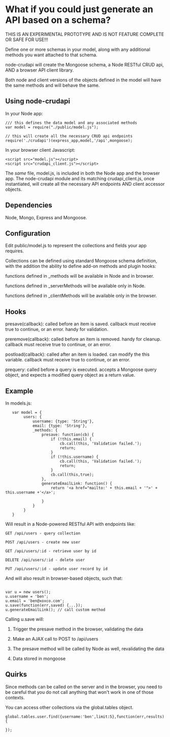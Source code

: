 # What if you could just generate an API based on a schema?

THIS IS AN EXPERIMENTAL PROTOTYPE AND IS NOT FEATURE COMPLETE OR SAFE FOR USE!!!

Define one or more schemas in your model, along with any additional methods you want attached to that schema.

node-crudapi will create the Mongoose schema, a Node RESTful CRUD api, AND a browser API client library.

Both node and client versions of the objects defined in the model will have the same methods and will behave the same.

## Using node-crudapi

In your Node app:

```
/// this defines the data model and any associated methods
var model = require("./public/model.js");

// this will create all the necessary CRUD api endpoints
require('./crudapi')(express_app,model,'/api',mongoose);
```

In your browser client Javascript:
```
<script src="model.js"></script>
<script src="crudapi_client.js"></script>
````

The *same* file, model.js, is included in both the Node app and the browser app. The node-crudapi module and its matching crudapi_client.js, once instantiated, will create all the necessary API endpoints AND client accessor objects.

## Dependencies

Node, Mongo, Express and Mongoose.

## Configuration

Edit public/model.js to represent the collections and fields your app requires.

Collections can be defined using standard Mongoose schema definition, with the addition the ability to define add-on methods and plugin hooks:

functions defined in _methods will be available in Node and in browser.

functions defined in _serverMethods will be available only in Node.

functions defined in _clientMethods will be available only in the browser.


## Hooks

presave(callback): called before an item is saved. callback must receive true to continue, or an error. handy for validation.

preremove(callback): called before an item is removed. handy for cleanup. callback must receive true to continue, or an error.

postload(callback): called after an item is loaded. can modify the this variable. callback must receive true to continue, or an error.

prequery: called before a query is executed. accepts a Mongoose query object, and expects a modified query object as a return value.

## Example

In models.js:

```
   var model = {
   		users: {
   			username: {type: 'String'},
   			email: {type: 'String'},
   			_methods: {
   				presave: function(cb) {
   					if (!this.email) {
   						cb.call(this, 'Validation failed.');
   						return;
   					}
   					if (!this.username) {
   						cb.call(this, 'Validation failed.');
   						return;
   					}
   					cb.call(this,true);
   				},
   				generateEmailLink: function() {
   					return '<a href="mailto:' + this.email + '">' + this.username +'</a>';
   				
   				}
   			}
   		}
   }
```

Will result in a Node-powered RESTful API with endpoints like:

```
GET /api/users - query collection

POST /api/users - create new user

GET /api/users/:id - retrieve user by id

DELETE /api/users/:id - delete user

PUT /api/users/:id - update user record by id
```


And will also result in browser-based objects, such that:

```

var u = new users();
u.username = 'ben';
u.email = 'ben@xoxco.com';
u.save(function(err,saved) {...});
u.generateEmailLink(); // call custom method

```

Calling u.save will:

1. Trigger the presave method in the browser, validating the data

2. Make an AJAX call to POST to /api/users

3. The presave method will be called by Node as well, revalidating the data

4. Data stored in mongoose


## Quirks

Since methods can be called on the server and in the browser, you need to be careful that you do not call anything that won't work in one of those contexts.

You can access other collections via the global.tables object.

```
global.tables.user.find({username:'ben',limit:5},function(err,results) {

});

```

